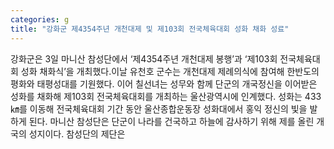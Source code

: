```yaml
---
categories: g
title: "강화군 제4354주년 개천대제 및 제103회 전국체육대회 성화 채화 성료"
---
```

강화군은 3일 마니산 참성단에서 ‘제4354주년 개천대제 봉행’과 ‘제103회 전국체육대회 성화 채화식’을 개최했다.이날 유천호 군수는 개천대제 제례의식에 참여해 한반도의 평화와 태평성대를 기원했다. 이어 칠선녀는 성무와 함께 단군의 개국정신을 이어받은 성화를 채화해 제103회 전국체육대회를 개최하는 울산광역시에 인계했다. 성화는 433㎞를 이동해 전국체육대회 기간 동안 울산종합운동장 성화대에서 홍익 정신의 빛을 발하게 된다. 마니산 참성단은 단군이 나라를 건국하고 하늘에 감사하기 위해 제를 올린 개국의 성지이다. 참성단의 제단은
